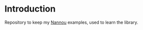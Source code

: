 # Introduction

Repository to keep my [Nannou](https://nannou.cc/) examples, used to learn the library.
